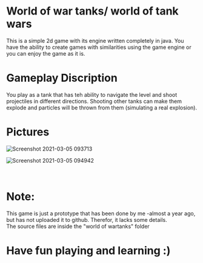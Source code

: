 
# World of war tanks/ world of tank wars

This is a simple 2d game with its engine written completely in java. You have the ability to create games with similarities using the game engine or you can enjoy the game as it is.

# Gameplay Discription
 
You play as a tank that has teh ability to navigate the level and shoot projectiles in different directions. Shooting other tanks can make them explode and particles will be thrown from them (simulating a real explosion).

# Pictures

![Screenshot 2021-03-05 093713](https://user-images.githubusercontent.com/48254077/110089557-8da68900-7d96-11eb-9664-f033db5feff6.png)
<br/>

![Screenshot 2021-03-05 094942](https://user-images.githubusercontent.com/48254077/110092060-77e69300-7d99-11eb-8b4f-d4066b5275eb.png)


<br/> 



# Note:

This game is just a prototype that has been done by me -almost a year ago, but has not uploaded it to github. Therefor, it lacks some details. 
<br/>
The source files are inside the "world of wartanks" folder


# Have fun playing and learning :)
